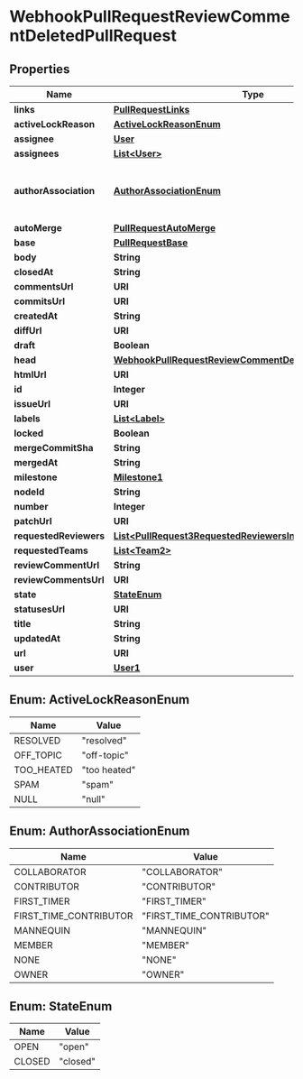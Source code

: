 

# WebhookPullRequestReviewCommentDeletedPullRequest


## Properties

| Name | Type | Description | Notes |
|------------ | ------------- | ------------- | -------------|
|**links** | [**PullRequestLinks**](PullRequestLinks.md) |  |  |
|**activeLockReason** | [**ActiveLockReasonEnum**](#ActiveLockReasonEnum) |  |  |
|**assignee** | [**User**](User.md) |  |  |
|**assignees** | [**List&lt;User&gt;**](User.md) |  |  |
|**authorAssociation** | [**AuthorAssociationEnum**](#AuthorAssociationEnum) | How the author is associated with the repository. |  |
|**autoMerge** | [**PullRequestAutoMerge**](PullRequestAutoMerge.md) |  |  [optional] |
|**base** | [**PullRequestBase**](PullRequestBase.md) |  |  |
|**body** | **String** |  |  |
|**closedAt** | **String** |  |  |
|**commentsUrl** | **URI** |  |  |
|**commitsUrl** | **URI** |  |  |
|**createdAt** | **String** |  |  |
|**diffUrl** | **URI** |  |  |
|**draft** | **Boolean** |  |  [optional] |
|**head** | [**WebhookPullRequestReviewCommentDeletedPullRequestHead**](WebhookPullRequestReviewCommentDeletedPullRequestHead.md) |  |  |
|**htmlUrl** | **URI** |  |  |
|**id** | **Integer** |  |  |
|**issueUrl** | **URI** |  |  |
|**labels** | [**List&lt;Label&gt;**](Label.md) |  |  |
|**locked** | **Boolean** |  |  |
|**mergeCommitSha** | **String** |  |  |
|**mergedAt** | **String** |  |  |
|**milestone** | [**Milestone1**](Milestone1.md) |  |  |
|**nodeId** | **String** |  |  |
|**number** | **Integer** |  |  |
|**patchUrl** | **URI** |  |  |
|**requestedReviewers** | [**List&lt;PullRequest3RequestedReviewersInner&gt;**](PullRequest3RequestedReviewersInner.md) |  |  |
|**requestedTeams** | [**List&lt;Team2&gt;**](Team2.md) |  |  |
|**reviewCommentUrl** | **String** |  |  |
|**reviewCommentsUrl** | **URI** |  |  |
|**state** | [**StateEnum**](#StateEnum) |  |  |
|**statusesUrl** | **URI** |  |  |
|**title** | **String** |  |  |
|**updatedAt** | **String** |  |  |
|**url** | **URI** |  |  |
|**user** | [**User1**](User1.md) |  |  |



## Enum: ActiveLockReasonEnum

| Name | Value |
|---- | -----|
| RESOLVED | &quot;resolved&quot; |
| OFF_TOPIC | &quot;off-topic&quot; |
| TOO_HEATED | &quot;too heated&quot; |
| SPAM | &quot;spam&quot; |
| NULL | &quot;null&quot; |



## Enum: AuthorAssociationEnum

| Name | Value |
|---- | -----|
| COLLABORATOR | &quot;COLLABORATOR&quot; |
| CONTRIBUTOR | &quot;CONTRIBUTOR&quot; |
| FIRST_TIMER | &quot;FIRST_TIMER&quot; |
| FIRST_TIME_CONTRIBUTOR | &quot;FIRST_TIME_CONTRIBUTOR&quot; |
| MANNEQUIN | &quot;MANNEQUIN&quot; |
| MEMBER | &quot;MEMBER&quot; |
| NONE | &quot;NONE&quot; |
| OWNER | &quot;OWNER&quot; |



## Enum: StateEnum

| Name | Value |
|---- | -----|
| OPEN | &quot;open&quot; |
| CLOSED | &quot;closed&quot; |



